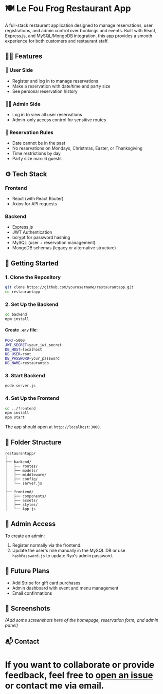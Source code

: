 # 🍽️ Le Fou Frog Restaurant App

A full-stack restaurant application designed to manage reservations, user registrations, and admin control over bookings and events. Built with React, Express.js, and MySQL/MongoDB integration, this app provides a smooth experience for both customers and restaurant staff.

## 🧑‍🍳 Features

### 👥 User Side
- Register and log in to manage reservations
- Make a reservation with date/time and party size
- See personal reservation history

### 👨‍💼 Admin Side
- Log in to view all user reservations
- Admin-only access control for sensitive routes

### 📆 Reservation Rules
- Date cannot be in the past
- No reservations on Mondays, Christmas, Easter, or Thanksgiving
- Time restrictions by day
- Party size max: 6 guests

## ⚙️ Tech Stack

### Frontend
- React (with React Router)
- Axios for API requests

### Backend
- Express.js
- JWT Authentication
- bcrypt for password hashing
- MySQL (user + reservation management)
- MongoDB schemas (legacy or alternative structure)

## 🚀 Getting Started

### 1. Clone the Repository
```bash
git clone https://github.com/yourusername/restaurantapp.git
cd restaurantapp
```

### 2. Set Up the Backend
```bash
cd backend
npm install
```

#### Create `.env` file:
```bash
PORT=5000
JWT_SECRET=your_jwt_secret
DB_HOST=localhost
DB_USER=root
DB_PASSWORD=your_password
DB_NAME=restaurantdb
```

### 3. Start Backend
```bash
node server.js
```

### 4. Set Up the Frontend
```bash
cd ../frontend
npm install
npm start
```

The app should open at `http://localhost:3000`.

## 📁 Folder Structure

```
restaurantapp/
│
├── backend/
│   ├── routes/
│   ├── models/
│   ├── middleware/
│   ├── config/
│   └── server.js
│
├── frontend/
│   ├── components/
│   ├── assets/
│   ├── styles/
│   └── App.js
```

## 🔐 Admin Access

To create an admin:
1. Register normally via the frontend.
2. Update the user's role manually in the MySQL DB or use `hashPassword.js` to update Ryo's admin password.

## 📝 Future Plans

- Add Stripe for gift card purchases
- Admin dashboard with event and menu management
- Email confirmations

## 📸 Screenshots

_(Add some screenshots here of the homepage, reservation form, and admin panel)_

## 📬 Contact

If you want to collaborate or provide feedback, feel free to [open an issue](https://github.com/yourusername/restaurantapp/issues) or contact me via email.
=======
